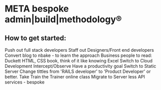 
# META bespoke admin|build|methodology&reg;

## How to get started:

Push out full stack developers
Staff out Designers/Front end developers
Convert blog to nbake - to learn the approach
Business people to read: Duckett HTML, CSS book, think of it like knowing Excel
Switch to Cloud Development
Intercept/Observe
Have a productivity goal
Switch to Static Server
Change tittles from 'RAILS developer' to 'Product Developer' or better.
Take Train the Trainer online class
Migrate to Server less API services - bespoke
